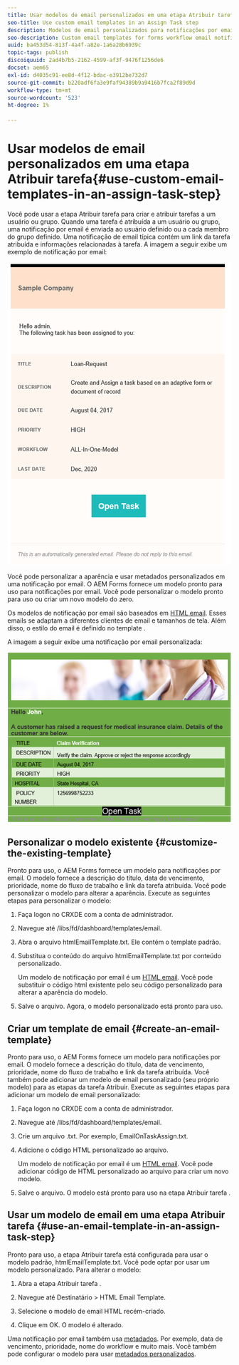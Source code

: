 ```yaml
---
title: Usar modelos de email personalizados em uma etapa Atribuir tarefa
seo-title: Use custom email templates in an Assign Task step
description: Modelos de email personalizados para notificações por email do fluxo de trabalho de formulários
seo-description: Custom email templates for forms workflow email notifications
uuid: ba453d54-813f-4a4f-a82e-1a6a28b6939c
topic-tags: publish
discoiquuid: 2ad4b7b5-2162-4599-af3f-9476f1256de6
docset: aem65
exl-id: d4035c91-ee8d-4f12-bdac-e3912be732d7
source-git-commit: b220adf6fa3e9faf94389b9a9416b7fca2f89d9d
workflow-type: tm+mt
source-wordcount: '523'
ht-degree: 1%

---
```


# Usar modelos de email personalizados em uma etapa Atribuir tarefa{#use-custom-email-templates-in-an-assign-task-step}

Você pode usar a etapa Atribuir tarefa para criar e atribuir tarefas a um usuário ou grupo. Quando uma tarefa é atribuída a um usuário ou grupo, uma notificação por email é enviada ao usuário definido ou a cada membro do grupo definido. Uma notificação de email típica contém um link da tarefa atribuída e informações relacionadas à tarefa. A imagem a seguir exibe um exemplo de notificação por email:

![Notificação por email com modelo pronto para uso](do-not-localize/default_email_template_new.png)

Você pode personalizar a aparência e usar metadados personalizados em uma notificação por email. O AEM Forms fornece um modelo pronto para uso para notificações por email. Você pode personalizar o modelo pronto para uso ou criar um novo modelo do zero.

Os modelos de notificação por email são baseados em [HTML email](https://en.wikipedia.org/wiki/HTML_email). Esses emails se adaptam a diferentes clientes de email e tamanhos de tela. Além disso, o estilo do email é definido no template .

A imagem a seguir exibe uma notificação por email personalizada:

![Notificação por email usando modelo personalizado](do-not-localize/customized-email.png)

## Personalizar o modelo existente {#customize-the-existing-template}

Pronto para uso, o AEM Forms fornece um modelo para notificações por email. O modelo fornece a descrição do título, data de vencimento, prioridade, nome do fluxo de trabalho e link da tarefa atribuída. Você pode personalizar o modelo para alterar a aparência. Execute as seguintes etapas para personalizar o modelo:

1. Faça logon no CRXDE com a conta de administrador.

1. Navegue até /libs/fd/dashboard/templates/email.

1. Abra o arquivo htmlEmailTemplate.txt. Ele contém o template padrão.

1. Substitua o conteúdo do arquivo htmlEmailTemplate.txt por conteúdo personalizado.

   Um modelo de notificação por email é um [HTML email](https://en.wikipedia.org/wiki/HTML_email). Você pode substituir o código html existente pelo seu código personalizado para alterar a aparência do modelo.

1. Salve o arquivo. Agora, o modelo personalizado está pronto para uso.

## Criar um template de email {#create-an-email-template}

Pronto para uso, o AEM Forms fornece um modelo para notificações por email. O modelo fornece a descrição do título, data de vencimento, prioridade, nome do fluxo de trabalho e link da tarefa atribuída. Você também pode adicionar um modelo de email personalizado (seu próprio modelo) para as etapas da tarefa Atribuir. Execute as seguintes etapas para adicionar um modelo de email personalizado:

1. Faça logon no CRXDE com a conta de administrador.

1. Navegue até /libs/fd/dashboard/templates/email.

1. Crie um arquivo .txt. Por exemplo, EmailOnTaskAssign.txt.

1. Adicione o código HTML personalizado ao arquivo.

   Um modelo de notificação por email é um [HTML email](https://en.wikipedia.org/wiki/HTML_email). Você pode adicionar código de HTML personalizado ao arquivo para criar um novo modelo.

1. Salve o arquivo. O modelo está pronto para uso na etapa Atribuir tarefa .

## Usar um modelo de email em uma etapa Atribuir tarefa {#use-an-email-template-in-an-assign-task-step}

Pronto para uso, a etapa Atribuir tarefa está configurada para usar o modelo padrão, htmlEmailTemplate.txt. Você pode optar por usar um modelo personalizado. Para alterar o modelo:

1. Abra a etapa Atribuir tarefa .

1. Navegue até Destinatário > HTML Email Template.

1. Selecione o modelo de email HTML recém-criado.

1. Clique em OK. O modelo é alterado.

Uma notificação por email também usa [metadados](../../forms/using/use-metadata-in-email-notifications.md). Por exemplo, data de vencimento, prioridade, nome do workflow e muito mais. Você também pode configurar o modelo para usar [metadados personalizados](../../forms/using/use-metadata-in-email-notifications.md#using-custom-metadata-in-an-email-notification).
